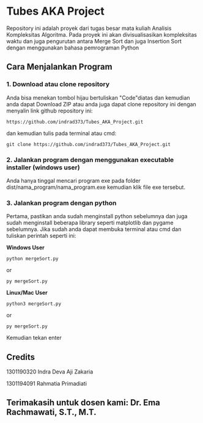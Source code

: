 # Tubes AKA Project
Repository ini adalah proyek dari tugas besar mata kuliah Analisis Kompleksitas Algoritma. Pada proyek ini akan divisualisasikan kompleksitas waktu dan juga pengurutan antara Merge Sort dan juga Insertion Sort dengan menggunakan bahasa pemrograman Python

## Cara Menjalankan Program

### 1. Download atau clone repository
Anda bisa menekan tombol hijau bertuliskan "Code"diatas dan kemudian anda dapat Download ZIP atau anda juga dapat clone repository ini dengan menyalin link github repository ini:

```
https://github.com/indrad373/Tubes_AKA_Project.git
```

dan kemudian tulis pada terminal atau cmd:

```
git clone https://github.com/indrad373/Tubes_AKA_Project.git
```

### 2. Jalankan program dengan menggunakan executable installer (windows user)
Anda hanya tinggal mencari program exe pada folder dist/nama_program/nama_program.exe kemudian klik file exe tersebut.

### 3. Jalankan program dengan python
Pertama, pastikan anda sudah menginstall python sebelumnya dan juga sudah menginstall beberapa library seperti matplotlib dan pygame sebelumnya. Jika sudah anda dapat membuka terminal atau cmd dan tuliskan perintah seperti ini:

**Windows User**
```
python mergeSort.py
```

or 

```
py mergeSort.py
```

**Linux/Mac User**
```
python3 mergeSort.py
```

or 

```
py mergeSort.py
```

Kemudian tekan enter

## Credits
1301190320 Indra Deva Aji Zakaria

1301194091 Rahmatia Primadiati

## Terimakasih untuk dosen kami: Dr. Ema Rachmawati, S.T., M.T.
